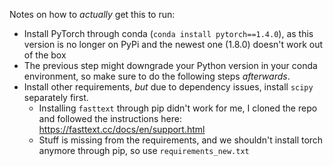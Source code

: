 Notes on how to _actually_ get this to run:

- Install PyTorch through conda (`conda install pytorch==1.4.0`), as this
  version is no longer on PyPi and the newest one (1.8.0) doesn't work out of
  the box
- The previous step might downgrade your Python version in your conda
  environment, so make sure to do the following steps _afterwards_.
- Install other requirements, _but_ due to dependency issues, install `scipy`
  separately first.
  - Installing `fasttext` through pip didn't work for me,
    I cloned the repo and followed the instructions here:
    https://fasttext.cc/docs/en/support.html
  - Stuff is missing from the requirements, and we shouldn't install torch
    anymore through pip, so use `requirements_new.txt`

